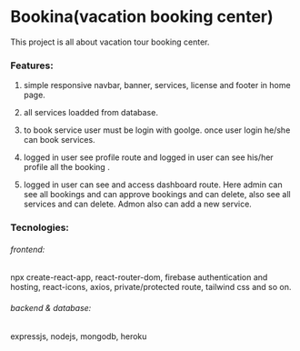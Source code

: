 # Bookina(vacation booking center)

This project is all about vacation tour booking center.

### Features:

1. simple responsive navbar, banner, services, license and footer in home page.

2. all services loadded from database.

3. to book service user must be login with goolge. once user login he/she can book services.

4. logged in user see profile route and logged in user can see his/her profile all the booking .

5. logged in user can see and access dashboard route. Here admin can see all bookings and can approve bookings and can delete, also see all services and can delete. Admon also can add a new service.

### Tecnologies:

###### frontend:

npx create-react-app, react-router-dom, firebase authentication and hosting, react-icons, axios, private/protected route, tailwind css and so on.

###### backend & database:

expressjs, nodejs, mongodb, heroku
